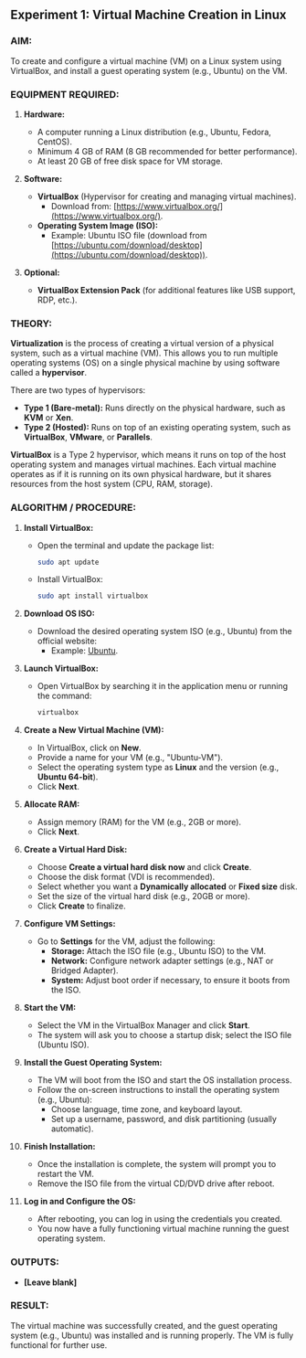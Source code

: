 ## **Experiment 1: Virtual Machine Creation in Linux**



### **AIM:**
To create and configure a virtual machine (VM) on a Linux system using VirtualBox, and install a guest operating system (e.g., Ubuntu) on the VM.



### **EQUIPMENT REQUIRED:**

1. **Hardware:**
   - A computer running a Linux distribution (e.g., Ubuntu, Fedora, CentOS).
   - Minimum 4 GB of RAM (8 GB recommended for better performance).
   - At least 20 GB of free disk space for VM storage.

2. **Software:**
   - **VirtualBox** (Hypervisor for creating and managing virtual machines).
     - Download from: [https://www.virtualbox.org/](https://www.virtualbox.org/).
   - **Operating System Image (ISO):**
     - Example: Ubuntu ISO file (download from [https://ubuntu.com/download/desktop](https://ubuntu.com/download/desktop)).

3. **Optional:**
   - **VirtualBox Extension Pack** (for additional features like USB support, RDP, etc.).



### **THEORY:**

**Virtualization** is the process of creating a virtual version of a physical system, such as a virtual machine (VM). This allows you to run multiple operating systems (OS) on a single physical machine by using software called a **hypervisor**.

There are two types of hypervisors:
- **Type 1 (Bare-metal):** Runs directly on the physical hardware, such as **KVM** or **Xen**.
- **Type 2 (Hosted):** Runs on top of an existing operating system, such as **VirtualBox**, **VMware**, or **Parallels**.

**VirtualBox** is a Type 2 hypervisor, which means it runs on top of the host operating system and manages virtual machines. Each virtual machine operates as if it is running on its own physical hardware, but it shares resources from the host system (CPU, RAM, storage).



### **ALGORITHM / PROCEDURE:**

1. **Install VirtualBox:**
   - Open the terminal and update the package list:
     ```bash
     sudo apt update
     ```
   - Install VirtualBox:
     ```bash
     sudo apt install virtualbox
     ```

2. **Download OS ISO:**
   - Download the desired operating system ISO (e.g., Ubuntu) from the official website:
     - Example: [Ubuntu](https://ubuntu.com/download/desktop).

3. **Launch VirtualBox:**
   - Open VirtualBox by searching it in the application menu or running the command:
     ```bash
     virtualbox
     ```

4. **Create a New Virtual Machine (VM):**
   - In VirtualBox, click on **New**.
   - Provide a name for your VM (e.g., "Ubuntu-VM").
   - Select the operating system type as **Linux** and the version (e.g., **Ubuntu 64-bit**).
   - Click **Next**.

5. **Allocate RAM:**
   - Assign memory (RAM) for the VM (e.g., 2GB or more).
   - Click **Next**.

6. **Create a Virtual Hard Disk:**
   - Choose **Create a virtual hard disk now** and click **Create**.
   - Choose the disk format (VDI is recommended).
   - Select whether you want a **Dynamically allocated** or **Fixed size** disk.
   - Set the size of the virtual hard disk (e.g., 20GB or more).
   - Click **Create** to finalize.

7. **Configure VM Settings:**
   - Go to **Settings** for the VM, adjust the following:
     - **Storage:** Attach the ISO file (e.g., Ubuntu ISO) to the VM.
     - **Network:** Configure network adapter settings (e.g., NAT or Bridged Adapter).
     - **System:** Adjust boot order if necessary, to ensure it boots from the ISO.

8. **Start the VM:**
   - Select the VM in the VirtualBox Manager and click **Start**.
   - The system will ask you to choose a startup disk; select the ISO file (Ubuntu ISO).
   
9. **Install the Guest Operating System:**
   - The VM will boot from the ISO and start the OS installation process.
   - Follow the on-screen instructions to install the operating system (e.g., Ubuntu):
     - Choose language, time zone, and keyboard layout.
     - Set up a username, password, and disk partitioning (usually automatic).
   
10. **Finish Installation:**
    - Once the installation is complete, the system will prompt you to restart the VM.
    - Remove the ISO file from the virtual CD/DVD drive after reboot.

11. **Log in and Configure the OS:**
    - After rebooting, you can log in using the credentials you created.
    - You now have a fully functioning virtual machine running the guest operating system.



### **OUTPUTS:**

- **[Leave blank]**



### **RESULT:**

The virtual machine was successfully created, and the guest operating system (e.g., Ubuntu) was installed and is running properly. The VM is fully functional for further use.
